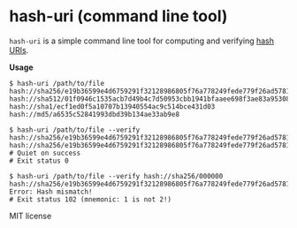 hash-uri (command line tool)
============================

`hash-uri` is a simple command line tool for computing and verifying [hash URIs](https://github.com/hash-uri/hash-uri).

**Usage**

```
$ hash-uri /path/to/file
hash://sha256/e19b36599e4d6759291f32128986805f76a778249fede779f26ad578176ebfa4
hash://sha512/01f0946c1535acb7d49b4c7d50953cbb1941bfaaee698f3ae83a95308cec1242739b176e5e8e01dce1af347c5051a34c1c69ce05c848372f83ae830982959b94
hash://sha1/ecf1ed0f5a10707b13940554ac9c514bce431d03
hash://md5/a6535c52841993dbd39b134ae33ab9e8

$ hash-uri /path/to/file --verify hash://sha256/e19b36599e4d6759291f32128986805f76a778249fede779f26ad578176ebfa4
hash://sha256/e19b36599e4d6759291f32128986805f76a778249fede779f26ad578176ebfa4
# Quiet on success
# Exit status 0

$ hash-uri /path/to/file --verify hash://sha256/000000
hash://sha256/e19b36599e4d6759291f32128986805f76a778249fede779f26ad578176ebfa4
Error: Hash mismatch!
# Exit status 102 (mnemonic: 1 is not 2!)
```

MIT license
